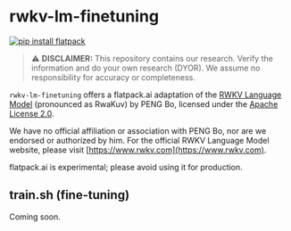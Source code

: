 # rwkv-lm-finetuning
[![pip install flatpack](https://img.shields.io/badge/pip%20install-flatpack-5865f2)](https://pypi.org/project/flatpack/)

> :warning: **DISCLAIMER:** This repository contains our research. Verify the information and do your own research (DYOR). We assume no responsibility for accuracy or completeness.

`rwkv-lm-finetuning` offers a flatpack.ai adaptation of the [RWKV Language Model](https://github.com/BlinkDL/RWKV-LM) (pronounced as RwaKuv) by PENG Bo, licensed under the [Apache License 2.0](https://github.com/BlinkDL/RWKV-LM/blob/main/LICENSE).

We have no official affiliation or association with PENG Bo, nor are we endorsed or authorized by him. For the official RWKV Language Model website, please visit [https://www.rwkv.com](https://www.rwkv.com).

flatpack.ai is experimental; please avoid using it for production.

## train.sh (fine-tuning)

Coming soon.